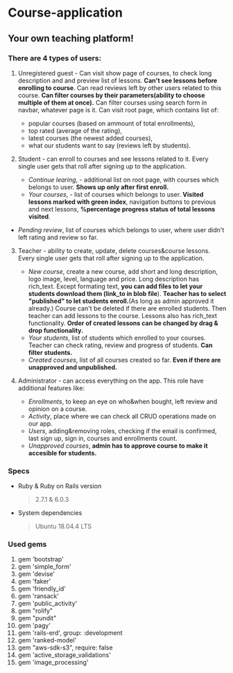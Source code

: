 # Course-application

## Your own teaching platform! 


### There are 4 types of users:

1. Unregistered guest -   Can visit show page of courses, to check long description and and preview list of lessons. **Can't see lessons before enrolling to course**. Can read reviews left by other users related to this course. **Can filter courses by their parameters(ability to choose multiple of them at once).** Can filter courses using search form in navbar, whatever page is it.
Can visit root page, which contains list of: 
   - popular courses (based on ammount of total enrollments),
   - top rated (average of the rating),
   - latest courses (the newest added courses),
   - what our students want to say (reviews left by students).
  
2. Student - can enroll to courses and see lessons related to it. Every single user gets that roll after signing up to the application.
   - *Continue learing*, - additional list on root page, with courses which belongs to user. **Shows up only after first enroll.**
    - *Your courses*, - list of courses which belongs to user. **Visited lessons marked with green index**, navigation buttons to previous and next lessons,  **%percentage progress status of total lessons visited**.
  - *Pending review*, list of courses which belongs to user, where user didn't left rating and review so far. 
  
3. Teacher  - ability to create, update, delete courses&course lessons. Every single user gets that roll after signing up to the application.
    - *New course*, create a new course, add short and long description, logo image, level, language and price. Long description has rich_text. Except formating text, **you can add files to let your students download them (link_to in blob file**). **Teacher has to select "published" to let students enroll.**(As long as admin approved it already.) Course can't be deleted if there are enrolled students. Then teacher can add lessons to the course. Lessons also has rich_text functionality. **Order of created lessons can be changed by drag & drop functionality.**
    - *Your students*, list of students which enrolled to your courses. Teacher can check rating, review and progress of students. **Can filter students.**
    - *Created courses*, list of all courses created so far. **Even if there are unapproved and unpublished.**
  
4. Administrator - can access everything on the app. This role have additional features like:
    - *Enrollments*, to keep an eye on who&when bought, left review and opinion on a course.
    - *Activity*, place where we can check all CRUD operations made on our app.
    - *Users*, adding&removing roles, checking if the email is confirmed, last sign up, sign in, courses and enrollments count.
    - *Unapproved courses*, **admin has to approve course to make it accesible for students.**


### Specs

* Ruby & Ruby on Rails version
  > 2.7.1 & 6.0.3 

* System dependencies
  > Ubuntu 18.04.4 LTS


### Used gems

1. gem 'bootstrap'
2. gem 'simple_form'
3. gem 'devise'
4. gem 'faker'
5. gem 'friendly_id'
6. gem 'ransack'
7. gem 'public_activity'
8. gem "rolify"
9. gem "pundit"
10. gem 'pagy'
11. gem 'rails-erd', group: :development
12. gem 'ranked-model'
13. gem "aws-sdk-s3", require: false
14. gem 'active_storage_validations'
15. gem 'image_processing'

